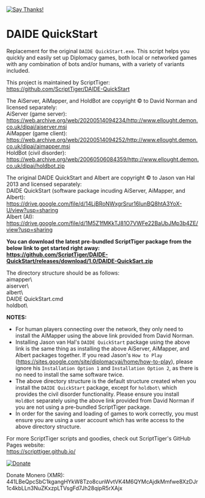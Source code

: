 [![Say Thanks!](https://img.shields.io/badge/Say%20Thanks-!-1EAEDB.svg)](https://saythanks.io/to/thescripttiger%40gmail.com)

# DAIDE QuickStart
Replacement for the original `DAIDE QuickStart.exe`. This script helps you quickly and easily set up Diplomacy games, both local or networked games with any combination of bots and/or humans, with a variety of variants included.

This project is maintained by ScriptTiger: https://github.com/ScriptTiger/DAIDE-QuickStart

The AiServer, AiMapper, and HoldBot are copyright © to David Norman and licensed separately:  
AiServer (game server): https://web.archive.org/web/20200514094234/http://www.ellought.demon.co.uk/dipai/aiserver.msi  
AiMapper (game client): https://web.archive.org/web/20200514094252/http://www.ellought.demon.co.uk/dipai/aimapper.msi  
HoldBot (civil disorder): https://web.archive.org/web/20060506084359/http://www.ellought.demon.co.uk/dipai/holdbot.zip

The original DAIDE QuickStart and Albert are copyright © to Jason van Hal 2013 and licensed separately:  
DAIDE QuickStart (software package incuding AiServer, AiMapper, and Albert): https://drive.google.com/file/d/14LjBRoNWxgrSrur16IunBQ8htA3YoX-U/view?usp=sharing  
Albert (AI): https://drive.google.com/file/d/1M5Z1fMKkTJ81O7VWFe22BaUbJMp3b4ZE/view?usp=sharing

**You can download the latest pre-bundled ScriptTiger package from the below link to get started right away:  
https://github.com/ScriptTiger/DAIDE-QuickStart/releases/download/1.0/DAIDE-QuickSart.zip**

The directory structure should be as follows:  
aimapper\  
aiserver\  
albert\  
DAIDE QuickStart.cmd  
holdbot\

**NOTES:**  
- For human players connecting over the network, they only need to install the AiMapper using the above link provided from David Norman.  
- Installing Jason van Hal's `DAIDE QuickStart` package using the above link is the same thing as installing the above AiServer, AiMapper, and Albert packages together. If you read Jason's `How to Play` (https://sites.google.com/site/diplomacyai/home/how-to-play), please ignore his `Installation Option 1` and `Installation Option 2`, as there is no need to install the same software twice.  
- The above directory structure is the default structure created when you install the `DAIDE QuickStart` package, except for `holdbot\` which provides the civil disorder functionality. Please ensure you install `HoldBot` separately using the above link provided from David Norman if you are not using a pre-bundled ScriptTiger package.  
- In order for the saving and loading of games to work correctly, you must ensure you are using a user account which has write access to the above directory structure.

For more ScriptTiger scripts and goodies, check out ScriptTiger's GitHub Pages website:  
https://scripttiger.github.io/

[![Donate](https://www.paypalobjects.com/en_US/i/btn/btn_donateCC_LG.gif)](https://www.paypal.com/cgi-bin/webscr?cmd=_s-xclick&hosted_button_id=MZ4FH4G5XHGZ4)

Donate Monero (XMR): 441LBeQpcSbC1kgangHYkW8Tzo8cunWvtVK4M6QYMcAjdkMmfwe8XzDJr1c4kbLLn3NuZKxzpLTVsgFd7Jh28qipR5rXAjx
